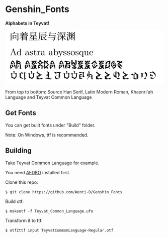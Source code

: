 # Genshin_Fonts

**Alphabets in Teyvat!**

![Font sample](readme_assets/Examples.png)

From top to bottom: Source Han Serif, Latin Modern Roman, Khaenri'ah Language and Teyvat Common Language

## Get Fonts

You can get built fonts under "Build" folder.

Note: On Windows, ttf is recommended.

## Building

Take Teyvat Common Language for example. 

You need [AFDKO](https://github.com/adobe-type-tools/afdko) installed first.

Clone this repo:

    $ git clone https://github.com/Wenti-D/Genshin_Fonts

Build otf:

    $ makeotf -f Teyvat_Common_Language.ufo

Transform it to ttf:

    $ otf2ttf input TeyvatCommonLanguage-Regular.otf